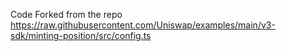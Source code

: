 Code Forked from the repo https://raw.githubusercontent.com/Uniswap/examples/main/v3-sdk/minting-position/src/config.ts